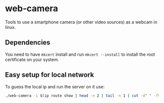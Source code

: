 # web-camera
Tools to use a smartphone camera (or other video sources) as a webcam in linux.

## Dependencies
You need to have `mkcert` install and run `mkcert --install` to install the root certificate on your system.

## Easy setup for local network

To guess the local ip and run the server on it use:
``` bash
./web-camera -i $(ip route show | head -n 2 | tail -n 1 | cut -d" " -f9)
```